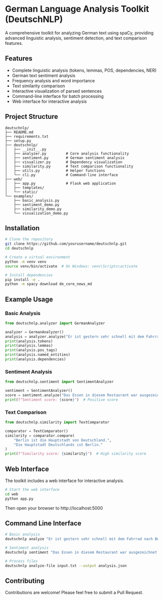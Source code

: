 # German Language Analysis Toolkit (DeutschNLP)

A comprehensive toolkit for analyzing German text using spaCy, providing advanced linguistic analysis, sentiment detection, and text comparison features.

## Features

- Complete linguistic analysis (tokens, lemmas, POS, dependencies, NER)
- German text sentiment analysis
- Frequency analysis and word importance
- Text similarity comparison
- Interactive visualization of parsed sentences
- Command-line interface for batch processing
- Web interface for interactive analysis

## Project Structure

```
deutschnlp/
├── README.md
├── requirements.txt
├── setup.py
├── deutschnlp/
│   ├── __init__.py
│   ├── analyzer.py         # Core analysis functionality
│   ├── sentiment.py        # German sentiment analysis
│   ├── visualizer.py       # Dependency visualization
│   ├── similarity.py       # Text comparison functionality
│   ├── utils.py            # Helper functions
│   └── cli.py              # Command-line interface
├── web/
│   ├── app.py              # Flask web application
│   ├── templates/
│   └── static/
└── examples/
    ├── basic_analysis.py
    ├── sentiment_demo.py
    ├── similarity_demo.py
    └── visualization_demo.py
```

## Installation

```bash
# Clone the repository
git clone https://github.com/yourusername/deutschnlp.git
cd deutschnlp

# Create a virtual environment
python -m venv venv
source venv/bin/activate  # On Windows: venv\Scripts\activate

# Install dependencies
pip install -e .
python -m spacy download de_core_news_md
```

## Example Usage

### Basic Analysis
```python
from deutschnlp.analyzer import GermanAnalyzer

analyzer = GermanAnalyzer()
analysis = analyzer.analyze("Er ist gestern sehr schnell mit dem Fahrrad nach Berlin gefahren.")
print(analysis.tokens)
print(analysis.lemmas)
print(analysis.pos_tags)
print(analysis.named_entities)
print(analysis.dependencies)
```

### Sentiment Analysis
```python
from deutschnlp.sentiment import SentimentAnalyzer

sentiment = SentimentAnalyzer()
score = sentiment.analyze("Das Essen in diesem Restaurant war ausgezeichnet!")
print(f"Sentiment score: {score}")  # Positive score
```

### Text Comparison
```python
from deutschnlp.similarity import TextComparator

comparator = TextComparator()
similarity = comparator.compare(
    "Berlin ist die Hauptstadt von Deutschland.",
    "Die Hauptstadt Deutschlands ist Berlin."
)
print(f"Similarity score: {similarity}")  # High similarity score
```

## Web Interface

The toolkit includes a web interface for interactive analysis.

```bash
# Start the web interface
cd web
python app.py
```

Then open your browser to http://localhost:5000

## Command Line Interface

```bash
# Basic analysis
deutschnlp analyze "Er ist gestern sehr schnell mit dem Fahrrad nach Berlin gefahren."

# Sentiment analysis
deutschnlp sentiment "Das Essen in diesem Restaurant war ausgezeichnet!"

# Process files
deutschnlp analyze-file input.txt --output analysis.json
```

## Contributing

Contributions are welcome! Please feel free to submit a Pull Request.
